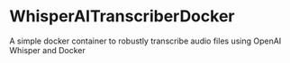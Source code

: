 # WhisperAITranscriberDocker
A simple docker container to robustly transcribe audio files using OpenAI Whisper and Docker
